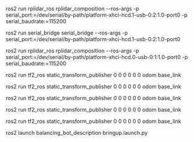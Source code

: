 ros2 run rplidar_ros rplidar_composition   --ros-args     -p serial_port:=/dev/serial/by-path/platform-xhci-hcd.1-usb-0:2:1.0-port0     -p serial_baudrate:=115200


ros2 run serial_bridge serial_bridge   --ros-args     -p serial_port:=/dev/serial/by-path/platform-xhci-hcd.1-usb-0:2:1.0-port0

ros2 run rplidar_ros rplidar_composition   --ros-args     -p serial_port:=/dev/serial/by-path/platform-xhci-hcd.0-usb-0:1:1.0-port0      -p serial_baudrate:=115200




ros2 run tf2_ros static_transform_publisher   0 0 0 0 0 0 odom base_link

ros2 run tf2_ros static_transform_publisher   0 0 0 0 0 0 odom base_link

ros2 run tf2_ros static_transform_publisher   0 0 0 0 0 0 odom base_link

ros2 run tf2_ros static_transform_publisher   0 0 0 0 0 0 odom base_link

ros2 run tf2_ros static_transform_publisher   0 0 0 0 0 0 odom base_link

ros2 launch balancing_bot_description bringup.launch.py

